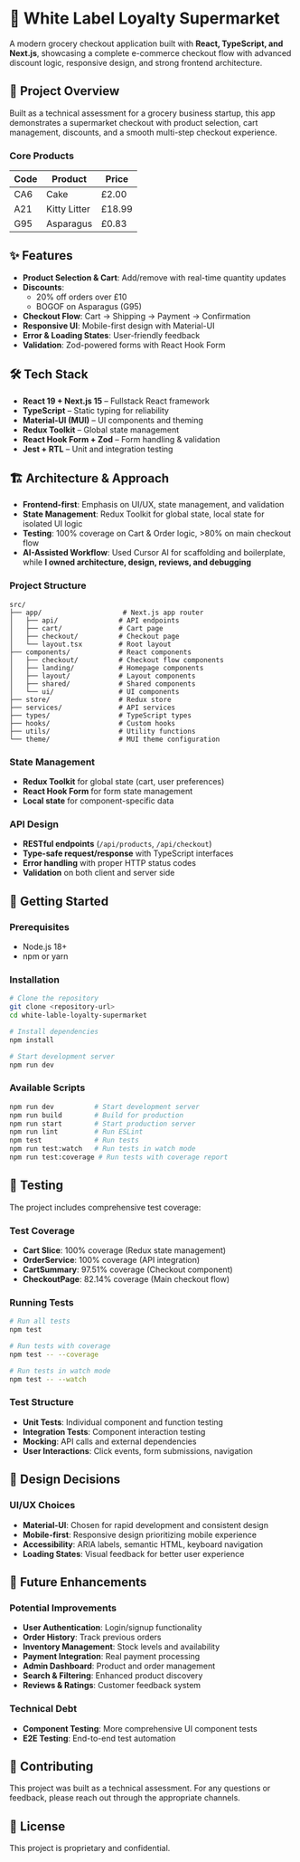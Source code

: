 # 🛒 White Label Loyalty Supermarket

A modern grocery checkout application built with **React, TypeScript, and Next.js**, showcasing a complete e-commerce checkout flow with advanced discount logic, responsive design, and strong frontend architecture.

## 🎯 Project Overview
Built as a technical assessment for a grocery business startup, this app demonstrates a supermarket checkout with product selection, cart management, discounts, and a smooth multi-step checkout experience.

### Core Products
| Code | Product       | Price  |
|------|---------------|--------|
| CA6  | Cake          | £2.00  |
| A21  | Kitty Litter  | £18.99 |
| G95  | Asparagus     | £0.83  |

## ✨ Features

- **Product Selection & Cart**: Add/remove with real-time quantity updates  
- **Discounts**:  
  - 20% off orders over £10  
  - BOGOF on Asparagus (G95)  
- **Checkout Flow**: Cart → Shipping → Payment → Confirmation  
- **Responsive UI**: Mobile-first design with Material-UI  
- **Error & Loading States**: User-friendly feedback  
- **Validation**: Zod-powered forms with React Hook Form  

## 🛠️ Tech Stack

- **React 19 + Next.js 15** – Fullstack React framework  
- **TypeScript** – Static typing for reliability  
- **Material-UI (MUI)** – UI components and theming  
- **Redux Toolkit** – Global state management  
- **React Hook Form + Zod** – Form handling & validation  
- **Jest + RTL** – Unit and integration testing  

## 🏗️ Architecture & Approach

- **Frontend-first**: Emphasis on UI/UX, state management, and validation  
- **State Management**: Redux Toolkit for global state, local state for isolated UI logic  
- **Testing**: 100% coverage on Cart & Order logic, >80% on main checkout flow  
- **AI-Assisted Workflow**: Used Cursor AI for scaffolding and boilerplate, while **I owned architecture, design, reviews, and debugging**  

### Project Structure
```
src/
├── app/                    # Next.js app router
│   ├── api/               # API endpoints
│   ├── cart/              # Cart page
│   ├── checkout/          # Checkout page
│   └── layout.tsx         # Root layout
├── components/            # React components
│   ├── checkout/          # Checkout flow components
│   ├── landing/           # Homepage components
│   ├── layout/            # Layout components
│   ├── shared/            # Shared components
│   └── ui/                # UI components
├── store/                 # Redux store
├── services/              # API services
├── types/                 # TypeScript types
├── hooks/                 # Custom hooks
├── utils/                 # Utility functions
└── theme/                 # MUI theme configuration
```

### State Management
- **Redux Toolkit** for global state (cart, user preferences)
- **React Hook Form** for form state management
- **Local state** for component-specific data

### API Design
- **RESTful endpoints** (`/api/products`, `/api/checkout`)
- **Type-safe request/response** with TypeScript interfaces
- **Error handling** with proper HTTP status codes
- **Validation** on both client and server side

## 🚀 Getting Started

### Prerequisites
- Node.js 18+ 
- npm or yarn

### Installation
```bash
# Clone the repository
git clone <repository-url>
cd white-lable-loyalty-supermarket

# Install dependencies
npm install

# Start development server
npm run dev
```

### Available Scripts
```bash
npm run dev          # Start development server
npm run build        # Build for production
npm run start        # Start production server
npm run lint         # Run ESLint
npm test             # Run tests
npm run test:watch   # Run tests in watch mode
npm run test:coverage # Run tests with coverage report
```

## 🧪 Testing

The project includes comprehensive test coverage:

### Test Coverage
- **Cart Slice**: 100% coverage (Redux state management)
- **OrderService**: 100% coverage (API integration)
- **CartSummary**: 97.51% coverage (Checkout component)
- **CheckoutPage**: 82.14% coverage (Main checkout flow)

### Running Tests
```bash
# Run all tests
npm test

# Run tests with coverage
npm test -- --coverage

# Run tests in watch mode
npm test -- --watch
```

### Test Structure
- **Unit Tests**: Individual component and function testing
- **Integration Tests**: Component interaction testing
- **Mocking**: API calls and external dependencies
- **User Interactions**: Click events, form submissions, navigation

## 🎨 Design Decisions

### UI/UX Choices
- **Material-UI**: Chosen for rapid development and consistent design
- **Mobile-first**: Responsive design prioritizing mobile experience
- **Accessibility**: ARIA labels, semantic HTML, keyboard navigation
- **Loading States**: Visual feedback for better user experience

## 🚀 Future Enhancements

### Potential Improvements
- **User Authentication**: Login/signup functionality
- **Order History**: Track previous orders
- **Inventory Management**: Stock levels and availability
- **Payment Integration**: Real payment processing
- **Admin Dashboard**: Product and order management
- **Search & Filtering**: Enhanced product discovery
- **Reviews & Ratings**: Customer feedback system

### Technical Debt
- **Component Testing**: More comprehensive UI component tests
- **E2E Testing**: End-to-end test automation

## 🤝 Contributing

This project was built as a technical assessment. For any questions or feedback, please reach out through the appropriate channels.

## 📄 License

This project is proprietary and confidential.
